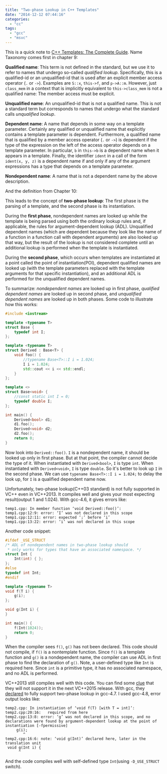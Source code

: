 ```yaml
---
title: "Two-phase Lookup in C++ Templates"
date: "2014-12-12 07:44:16"
categories: 
  - "cc"
tags: 
  - "gcc"
  - "msvc"
---
```


This is a quick note to [C++ Templates: The Complete Guide](http://www.amazon.com/C-Templates-The-Complete-Guide/dp/0201734842/). Name Taxonomy comes first in chapter 9:

**Qualified name**: This term is not defined in the standard, but we use it to refer to names that undergo so-called _qualified lookup_. Specifically, this is a qualified-id or an unqualified-id that is used after an explicit member access operator (`.` or `->`). Examples are `S::x`, `this->f`, and `p->A::m`. However, just `class_mem` in a context that is implicitly equivalent to `this->class_mem` is not a qualified name: The member access must be explicit.

**Unqualified name**: An unqualified-id that is not a qualified name. This is not a standard term but corresponds to names that undergo what the standard calls _unqualified lookup_.

**Dependent name**: A name that depends in some way on a template parameter. Certainly any qualified or unqualified name that explicitly contains a template parameter is dependent. Furthermore, a qualified name that is qualified by a member access operator (`.` or `->`) is dependent if the type of the expression on the left of the access operator depends on a template parameter. In particular, `b` in `this->b` is a dependent name when it appears in a template. Finally, the identifier `ident` in a call of the form `ident(x, y, z)` is a dependent name if and only if any of the argument expressions has a type that depends on a template parameter.

**Nondependent name**: A name that is not a dependent name by the above description.

And the definition from Chapter 10:

This leads to the concept of **two-phase lookup**: The first phase is the parsing of a template, and the second phase is its instantiation.

During the **first phase**, nondependent names are looked up while the template is being parsed using both the ordinary lookup rules and, if applicable, the rules for argument-dependent lookup (ADL). Unqualified dependent names (which are dependent because they look like the name of a function in a function call with dependent arguments) are also looked up that way, but the result of the lookup is not considered complete until an additional lookup is performed when the template is instantiated.

During the **second phase**, which occurs when templates are instantiated at a point called the point of instantiation(POI), dependent qualified names are looked up (with the template parameters replaced with the template arguments for that specific instantiation), and an additional ADL is performed for the unqualified dependent names.

To summarize: _nondependent names_ are looked up in first phase, _qualified dependent names_ are looked up in second phase, and _unqualified dependent names_ are looked up in both phases. Some code to illustrate how this works:

```cpp
#include <iostream>

template <typename T>
struct Base {
    typedef int I;
};

template <typename T>
struct Derived : Base<T> {
    void foo() {
        //typename Base<T>::I i = 1.024;
        I i = 1.024;
        std::cout << i << std::endl;
    }
};

template <>
struct Base<void> {
    //const static int I = 0;
    typedef double I;
};

int main() {
    Derived<bool> d1;
    d1.foo();
    Derived<void> d2;
    d2.foo();
    return 0;
}
```

Now look into `Derived::foo()`. `I` is a nondependent name, it should be looked up only in first phase. But at that point, the compiler cannot decide the type of it. When instantiated with `Derived<bool>`, `I` is type `int`. When instantiated with `Derived<void>`, `I` is type `double`. So it's better to look up `I` in the second phase. We can use `typename Base<T>::I i = 1.024;` to delay the look up, for `I` is a qualified dependent name now.

Unfortunately, two-phase lookup(C++03 standard) is not fully supported in VC++ even in VC++2013. It compiles well and gives your most expecting result(output 1 and 1.024). With gcc-4.6, it gives errors like:

```
temp1.cpp: In member function ‘void Derived::foo()’:
temp1.cpp:12:9: error: ‘I’ was not declared in this scope
temp1.cpp:12:11: error: expected ‘;’ before ‘i’
temp1.cpp:13:22: error: ‘i’ was not declared in this scope
```

Another code snippet:

```cpp
#ifdef _USE_STRUCT
/* ADL of nondependent names in two-phase lookup should
 * only works for types that have an associated namespace. */
struct Int { 
    Int(int) { };
};
#else
typedef int Int;
#endif

template <typename T>
void f(T i) {
    g(i);
};

void g(Int i) {
}

int main() {
    f(Int(1024));
    return 0;
}
```

When the compiler sees `f()`, `g()` has not been declared. This code should not compile, if `f()` is a nontemplate function. Since `f()` is a template function and `g()` is a nondependent name, the compiler can use ADL in first phase to find the declaration of `g()`. Note, a user-defined type like `Int` is required here. Since `int` is a primitive type, it has no associated namespace, and no ADL is performed.

VC++2013 still compiles well with this code. You can find some [clue](http://blogs.msdn.com/b/vcblog/archive/2014/08/21/c-11-14-features-in-visual-studio-14-ctp3.aspx) that they will not support it in the next VC++2015 release. With gcc, they [declared](http://gcc.gnu.org/gcc-4.7/changes.html#cxx) to fully support two-phase lookup in gcc-4.7. I used gcc-4.8, error output looks like:

```
temp2.cpp: In instantiation of ‘void f(T) [with T = int]’:
temp2.cpp:20:16:   required from here
temp2.cpp:13:8: error: ‘g’ was not declared in this scope, and no declarations were found by argument-dependent lookup at the point of instantiation [-fpermissive]
     g(i);
        ^
temp2.cpp:16:6: note: ‘void g(Int)’ declared here, later in the translation unit
 void g(Int i) {
      ^
```

And the code compiles well with self-defined type `Int`(using `-D_USE_STRUCT` switch).
